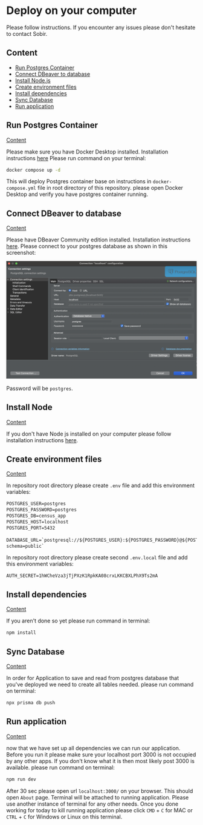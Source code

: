 # Deploy on your computer

Please follow instructions. If you encounter any issues please don't hesitate to contact Sobir.

## Content

- [Run Postgres Container](#run-postgres-container)
- [Connect DBeaver to database](#connect-dbeaver-to-database)
- [Install Node.js](#install-node)
- [Create environment files](#create-environment-files)
- [Install dependencies](#install-dependencies)
- [Sync Database](#sync-database)
- [Run application](#run-application)

## Run Postgres Container

[Content](#content)

Please make sure you have Docker Desktop installed. Installation instructions [here](https://www.docker.com/)
Please run command on your terminal:

```bash
docker compose up -d
```

This will deploy Postgres container base on instructions in `docker-compose.yml` file in root directory of this repository.
please open Docker Desktop and verify you have postgres container running.

## Connect DBeaver to database

[Content](#content)

Please have DBeaver Community edition installed. Installation instructions [here](https://dbeaver.io/). Please connect to your postgres database as shown in this screenshot:

![DBeaver connection](DBeaver_connection.png)

Password will be `postgres`.

## Install Node

[Content](#content)

If you don't have Node js installed on your computer please follow installation instructions [here](https://nodejs.org/en).

## Create environment files

[Content](#content)

In repository root directory please create `.env` file and add this environment variables:

```Configuration
POSTGRES_USER=postgres
POSTGRES_PASSWORD=postgres
POSTGRES_DB=census_app
POSTGRES_HOST=localhost
POSTGRES_PORT=5432

DATABASE_URL=`postgresql://${POSTGRES_USER}:${POSTGRES_PASSWORD}@${POSTGRES_HOST}:${POSTGRES_PORT}/${POSTGRES_DB}?schema=public`
```

In repository root directory please create second `.env.local` file and add this environment variables:

```Configuration
AUTH_SECRET=1hWCheVza3jTjPXzK1RpkKA08crxLKKCBXLPhX9Ts2mA
```

## Install dependencies

[Content](#content)

If you aren't done so yet please run command in terminal:

```bash
npm install
```

## Sync Database

[Content](#content)

In order for Application to save and read from postgres database that you've deployed we need to create all tables needed. please run command on terminal:

```bash
npx prisma db push
```

## Run application

[Content](#content)

now that we have set up all dependencies we can run our application. Before you run it please make sure your localhost port 3000 is not occupied by any other apps. If you don't know what it is then most likely post 3000 is available. please run command on terminal:

```bash
npm run dev
```

After 30 sec please open url `localhost:3000/` on your browser. This should open `About` page. Terminal will be attached to running application. Please use another instance of terminal for any other needs. Once you done working for today to kill running application please click `CMD` + `C` for MAC or `CTRL` + `C` for Windows or Linux on this terminal.
